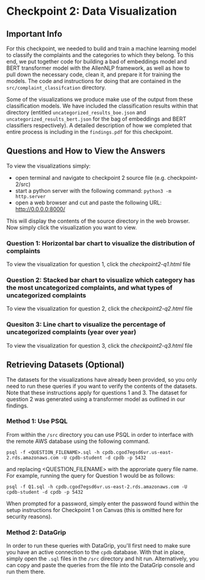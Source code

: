 # Checkpoint 2: Data Visualization

## Important Info

For this checkpoint, we needed to build and train a machine learning model to classify the complaints and the categories to which they belong. To this end, we put together code for building a bad of embeddings model and BERT transformer model with the AllenNLP framework, as well as how to pull down the necessary code, clean it, and prepare it for training the models. The code and instructions for doing that are contained in the `src/complaint_classifcation` directory.

Some of the visualizations we produce make use of the output from these classification models. We have included the classification results within that directory (entitled `uncategorized_results_boe.json` and `uncategorized_results_bert.json` for the bag of embeddings and BERT classifiers respectively). A detailed description of how we completed that entire process is including in the `findings.pdf` for this checkpoint. 

## Questions and How to View the Answers

To view the visualizations simply:
* open terminal and navigate to checkpoint 2 source file (e.g. checkpoint-2/src)
* start a python server with the following command: `python3 -m http.server`
* open a web browser and cut and paste the following URL: http://0.0.0.0:8000/

This will display the contents of the source directory in the web browser. Now simply click the visualization you want to view.

### Question 1: Horizontal bar chart to visualize the distribution of complaints

To view the visualization for question 1, click the *checkpoint2-q1.html* file

### Question 2: Stacked bar chart to visualize which category has the most uncategorized complaints, and what types of uncategorized complaints

To view the visualization for question 2, click the *checkpoint2-q2.html* file

### Quesiton 3: Line chart to visualize the percentage of uncategorized complaints (year over year)

To view the visualization for question 3, click the *checkpoint2-q3.html* file

## Retrieving Datasets (Optional)
The datasets for the visualizations have already been provided, so you only need to run these queries if you want to verify the contents of the datasets. Note that these instructions apply for questions 1 and 3. The dataset for question 2 was generated using a transformer model as outlined in our findings.

### Method 1: Use PSQL

From within the `/src` directory you can use PSQL in order to interface with the remote AWS database using the following command.

`psql -f <QUESTION_FILENAME>.sql -h cpdb.cgod7egsd6vr.us-east-2.rds.amazonaws.com -U cpdb-student -d cpdb -p 5432`

and replacing <QUESTION_FILENAME> with the approriate query file name. For example, running the query for Question 1 would be as follows:

`psql -f Q1.sql -h cpdb.cgod7egsd6vr.us-east-2.rds.amazonaws.com -U cpdb-student -d cpdb -p 5432`

When prompted for a password, simply enter the password found within the setup instructions for Checkpoint 1 on Canvas (this is omitted here for security reasons).

### Method 2: DataGrip

In order to run these queries with DataGrip, you'll first need to make sure you have an active connection to the `cpdb` database. With that in place, simply open the `.sql` files in the `/src` directory and hit run. Alternatively, you can copy and paste the queries from the file into the DataGrip console and run them there.
